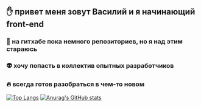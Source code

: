 ## ✋ привет меня зовут Василий и я начинающий front-end 
### 🎯 на гитхабе пока немного репозиториев, но я над этим стараюсь  
### 👽 хочу попасть в коллектив опытных разработчиков  
### 🔥 всегда готов разобраться в чем-то новом  

[![Top Langs](https://github-readme-stats.vercel.app/api/top-langs/?username=0802vr)](https://github.com/anuraghazra/github-readme-stats)
[![Anurag's GitHub stats](https://github-readme-stats.vercel.app/api?username=0802vr)](https://github.com/anuraghazra/github-readme-stats)
